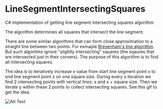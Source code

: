 # LineSegmentIntersectingSquares
C# implementation of getting line segment intersecting squares algorithm

The algorithm determines all squares that intersect the line segment. 

There are some similar algorithms that can form close approximation to a straight line between two points. For exmaple [Bresenham's line algorithm](https://en.wikipedia.org/wiki/Bresenham%27s_line_algorithm). But such algoritms ignore "slightly intersecting" squares (the sqaures that are intersected just in their corners). The purpose of this algorithm is to find all intersecting squares.

The idea is to iteratively increase x value from start line segment point x to end line segment point x on one square size. During every x iteration we find 2 intersecting points with vertical lines: x and x + square size. Then we iterate y within these 2 points to collect intersecting squares. See this gif to get the idea.  

![Alt Text](https://media.giphy.com/media/3ohc18F7EHVVHDHMnS/giphy.gif)
